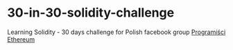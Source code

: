 # 30-in-30-solidity-challenge
Learning Solidity - 30 days challenge for Polish facebook group
<a href="https://www.facebook.com/groups/531936723867447/" target="blank">Programiści Ethereum</a>
